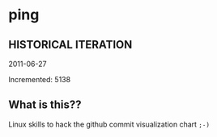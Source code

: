 # ping

## HISTORICAL ITERATION
2011-06-27

Incremented: 5138

## What is this?? 
Linux skills to hack the github commit visualization chart `;-)`
